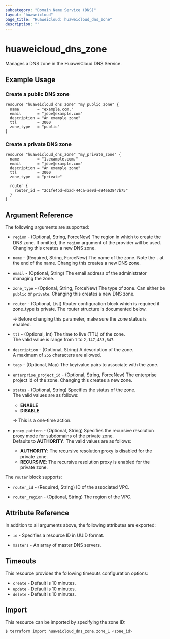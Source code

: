 ```yaml
---
subcategory: "Domain Name Service (DNS)"
layout: "huaweicloud"
page_title: "HuaweiCloud: huaweicloud_dns_zone"
description: ""
---
```


# huaweicloud_dns_zone

Manages a DNS zone in the HuaweiCloud DNS Service.

## Example Usage

### Create a public DNS zone

```hcl
resource "huaweicloud_dns_zone" "my_public_zone" {
  name        = "example.com."
  email       = "jdoe@example.com"
  description = "An example zone"
  ttl         = 3000
  zone_type   = "public"
}
```

### Create a private DNS zone

```hcl
resource "huaweicloud_dns_zone" "my_private_zone" {
  name        = "1.example.com."
  email       = "jdoe@example.com"
  description = "An example zone"
  ttl         = 3000
  zone_type   = "private"

  router {
    router_id = "2c1fe4bd-ebad-44ca-ae9d-e94e63847b75"
  }
}
```

## Argument Reference

The following arguments are supported:

* `region` - (Optional, String, ForceNew) The region in which to create the DNS zone. If omitted, the `region` argument
  of the provider will be used. Changing this creates a new DNS zone.

* `name` - (Required, String, ForceNew) The name of the zone. Note the `.` at the end of the name. Changing this creates
  a new DNS zone.

* `email` - (Optional, String) The email address of the administrator managing the zone.

* `zone_type` - (Optional, String, ForceNew) The type of zone. Can either be `public` or `private`. Changing this
  creates a new DNS zone.

* `router` - (Optional, List) Router configuration block which is required if zone_type is private. The router
  structure is documented below.

  -> Before changing this parameter, make sure the zone status is enabled.

* `ttl` - (Optional, Int) The time to live (TTL) of the zone.  
  The valid value is range from `1` to `2,147,483,647`.

* `description` - (Optional, String) A description of the zone.  
  A maximum of `255` characters are allowed.

* `tags` - (Optional, Map) The key/value pairs to associate with the zone.

* `enterprise_project_id` - (Optional, String, ForceNew) The enterprise project id of the zone. Changing this creates a
  new zone.

* `status` - (Optional, String) Specifies the status of the zone.  
  The valid values are as follows:
  + **ENABLE**
  + **DISABLE**

  -> This is a one-time action.

* `proxy_pattern` - (Optional, String) Specifies the recursive resolution proxy mode for subdomains of the private zone.  
Defaults to **AUTHORITY**.
  The valid values are as follows:
  + **AUTHORITY**: The recursive resolution proxy is disabled for the private zone.
  + **RECURSIVE**: The recursive resolution proxy is enabled for the private zone.

The `router` block supports:

* `router_id` - (Required, String) ID of the associated VPC.

* `router_region` - (Optional, String) The region of the VPC.

## Attribute Reference

In addition to all arguments above, the following attributes are exported:

* `id` - Specifies a resource ID in UUID format.

* `masters` - An array of master DNS servers.

## Timeouts

This resource provides the following timeouts configuration options:

* `create` - Default is 10 minutes.
* `update` - Default is 10 minutes.
* `delete` - Default is 10 minutes.

## Import

This resource can be imported by specifying the zone ID:

```bash
$ terraform import huaweicloud_dns_zone.zone_1 <zone_id>
```
